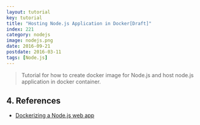 ```yaml
---
layout: tutorial
key: tutorial
title: "Hosting Node.js Application in Docker[Draft]"
index: 221
category: nodejs
image: nodejs.png
date: 2016-09-21
postdate: 2016-03-11
tags: [Node.js]
---
```


> Tutorial for how to create docker image for Node.js and host node.js application in docker container.


## 4. References
* [Dockerizing a Node.js web app](https://nodejs.org/en/docs/guides/nodejs-docker-webapp/)
